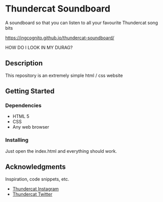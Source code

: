 # Thundercat Soundboard

A soundboard so that you can listen to all your favourite Thundercat song bits

https://ingcognito.github.io/thundercat-soundboard/

HOW DO I LOOK IN MY DURAG?


## Description

This repository is an extremely simple html / css website

## Getting Started


### Dependencies

* HTML 5
* CSS
* Any web browser

### Installing

Just open the index.html and everything should work.


## Acknowledgments

Inspiration, code snippets, etc.
* [Thundercat Instagram](https://www.instagram.com/thundercatmusic/?hl=en)
* [Thundercat Twitter](https://twitter.com/Thundercat)

